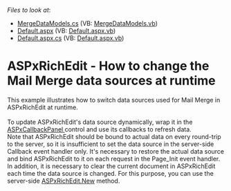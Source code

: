 <!-- default file list -->
*Files to look at*:

* [MergeDataModels.cs](./CS/App_Code/MergeDataModels.cs) (VB: [MergeDataModels.vb](./VB/App_Code/MergeDataModels.vb))
* [Default.aspx](./CS/Default.aspx) (VB: [Default.aspx.vb](./VB/Default.aspx.vb))
* [Default.aspx.cs](./CS/Default.aspx.cs) (VB: [Default.aspx.vb](./VB/Default.aspx.vb))
<!-- default file list end -->
# ASPxRichEdit - How to change the Mail Merge data sources at runtime


<p>This example illustrates how to switch data sources used for Mail Merge in ASPxRichEdit at runtime.<br><br>To update ASPxRichEdit's data source dynamically, wrap it in the <a href="https://documentation.devexpress.com/#AspNet/clsDevExpressWebASPxCallbackPaneltopic">ASPxCallbackPanel </a>control and use its callbacks to refresh data. <br>Note that ASPxRichEdit should be bound to actual data on every round-trip to the server, so it is insufficient to set the data source in the server-side Callback event handler only. It's necessary to restore the actual data source and bind ASPxRichEdit to it on each request in the Page_Init event handler.<br>In addition, it is necessary to clear the current document in ASPxRichEdit each time the data source is changed. For this purpose, you can use the server-side <a href="https://documentation.devexpress.com/#AspNet/DevExpressWebASPxRichEditASPxRichEdit_Newtopic">ASPxRichEdit.New</a> method.</p>

<br/>


